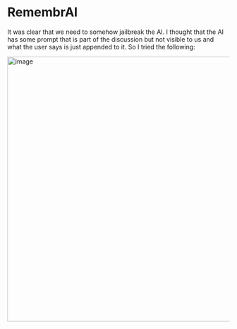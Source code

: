 # RemembrAI


It was clear that we need to somehow jailbreak the AI. I thought that the AI has some prompt that is part of the discussion but not visible to us and what the user says is just appended to it. So I tried the following:

<img width="600" alt="image" src="https://user-images.githubusercontent.com/6275775/231542156-7cde801a-21cb-4b6c-950d-3d9b94a4829b.png">


